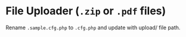 # File Uploader (`.zip` or `.pdf` files)

Rename `.sample.cfg.php` to `.cfg.php` and update with upload/ file path.
